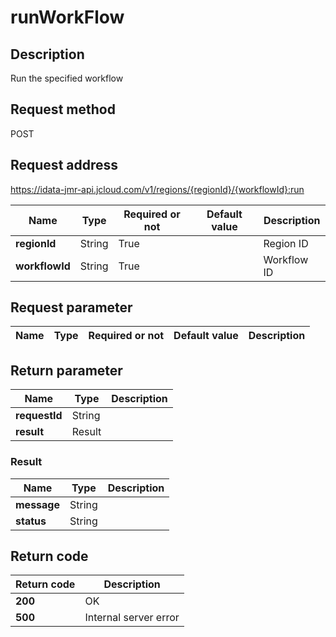 # runWorkFlow


## Description
Run the specified workflow

## Request method
POST

## Request address
https://idata-jmr-api.jcloud.com/v1/regions/{regionId}/{workflowId}:run

|Name|Type|Required or not|Default value|Description|
|---|---|---|---|---|
|**regionId**|String|True||Region ID|
|**workflowId**|String|True||Workflow ID|

## Request parameter
|Name|Type|Required or not|Default value|Description|
|---|---|---|---|---|


## Return parameter
|Name|Type|Description|
|---|---|---|
|**requestId**|String||
|**result**|Result||


### <a name="Result">Result</a>
|Name|Type|Description|
|---|---|---|
|**message**|String||
|**status**|String||

## Return code
|Return code|Description|
|---|---|
|**200**|OK|
|**500**|Internal server error|
